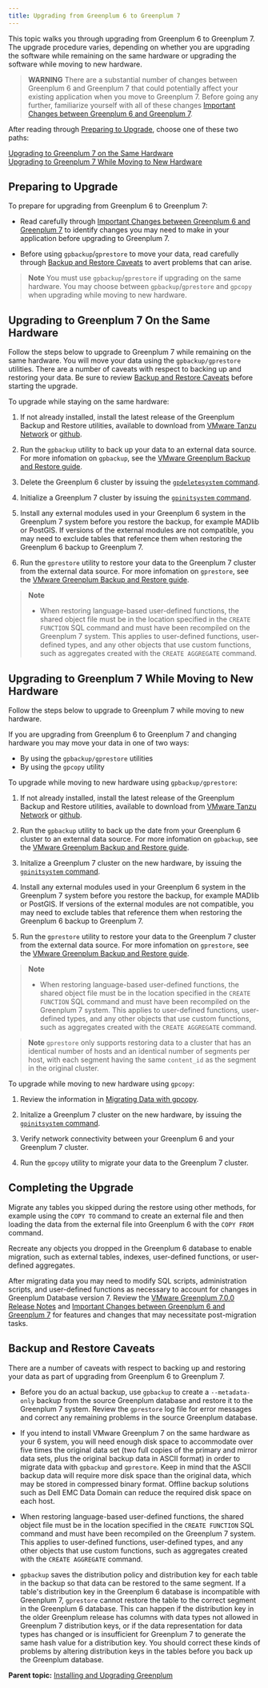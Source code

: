 ```yaml
---
title: Upgrading from Greenplum 6 to Greenplum 7 
---
```


This topic walks you through upgrading from Greenplum 6 to Greenplum 7. The upgrade procedure varies, depending on whether you are upgrading the software while remaining on the same hardware or upgrading the software while moving to new hardware.

>**WARNING**
>There are a substantial number of changes between Greenplum 6 and Greenplum 7 that could potentially affect your existing application when you move to Greenplum 7. Before going any further, familiarize yourself with all of these changes [Important Changes between Greenplum 6 and Greenplum 7](./changes-6-7-landing-page.html).

After reading through [Preparing to Upgrade](#preparing), choose one of these two paths:

[Upgrading to Greenplum 7 on the Same Hardware](#same_hardware)<br>
[Upgrading to Greenplum 7 While Moving to New Hardware](#new_hardware)

## <a id="preparing"></a>Preparing to Upgrade

To prepare for upgrading from Greenplum 6 to Greenplum 7:

- Read carefully through [Important Changes between Greenplum 6 and Greenplum 7](./changes-6-7-landing-page.html) to identify changes you may need to make in your application before upgrading to Greenplum 7.

- Before using `gpbackup`/`gprestore` to move your data, read carefully through [Backup and Restore Caveats](#br-caveats) to avert problems that can arise.  

>**Note**
You must use `gpbackup`/`gprestore` if upgrading on the same hardware. You may choose between `gpbackup`/`gprestore` and `gpcopy` when upgrading while moving to new hardware.

## <a id="same_hardware"></a>Upgrading to Greenplum 7 On the Same Hardware

Follow the steps below to upgrade to Greenplum 7 while remaining on the same hardware. You will move your data using the `gpbackup/gprestore` utilities. There are a number of caveats with respect to backing up and restoring your data. Be sure to review [Backup and Restore Caveats](#backup-and-restore-caveats) before starting the upgrade.

To upgrade while staying on the same hardware:

1. If not already installed, install the latest release of the Greenplum Backup and Restore utilities, available to download from [VMware Tanzu Network](https://network.pivotal.io/products/greenplum-backup-restore) or [github](https://github.com/greenplum-db/gpbackup/releases).

2. Run the `gpbackup` utility to back up your data to an external data source. For more infomation on `gpbackup`, see the [VMware Greenplum Backup and Restore guide](https://docs.vmware.com/en/VMware-Greenplum-Backup-and-Restore/1.29/greenplum-backup-and-restore/backup-restore.html).

3. Delete the Greenplum 6 cluster by issuing the [`gpdeletesystem` command](../utility_guide/ref/gpdeletesystem.html).

4. Initialize a Greenplum 7 cluster by issuing the [`gpinitsystem` command](../utility_guide/ref/gpinitsystem.html).

5. Install any external modules used in your Greenplum 6 system in the Greenplum 7 system before you restore the backup, for example MADlib or PostGIS. If versions of the external modules are not compatible, you may need to exclude tables that reference them when restoring the Greenplum 6 backup to Greenplum 7.

6. Run the `gprestore` utility to restore your data to the Greenplum 7 cluster from the external data source. For more infomation on `gprestore`, see the [VMware Greenplum Backup and Restore guide](https://docs.vmware.com/en/VMware-Greenplum-Backup-and-Restore/1.29/greenplum-backup-and-restore/backup-restore.html).

>**Note**
>- When restoring language-based user-defined functions, the shared object file must be in the location specified in the `CREATE FUNCTION` SQL command and must have been recompiled on the Greenplum 7 system. This applies to user-defined functions, user-defined types, and any other objects that use custom functions, such as aggregates created with the `CREATE AGGREGATE` command.

## <a id="new_hardware"></a>Upgrading to Greenplum 7 While Moving to New Hardware

Follow the steps below to upgrade to Greenplum 7 while moving to new hardware. 

If you are upgrading from Greenplum 6 to Greenplum 7 and changing hardware you may move your data in one of two ways:

- By using the `gpbackup/gprestore` utilities
- By using the `gpcopy` utility

To upgrade while moving to new hardware using `gpbackup/gprestore`:

1. If not already installed, install the latest release of the Greenplum Backup and Restore utilities, available to download from [VMware Tanzu Network](https://network.pivotal.io/products/greenplum-backup-restore) or [github](https://github.com/greenplum-db/gpbackup/releases).

2. Run the `gpbackup` utility to back up the date from your Greenplum 6 cluster to an external data source. For more infomation on `gpbackup`, see the [VMware Greenplum Backup and Restore guide](https://docs.vmware.com/en/VMware-Greenplum-Backup-and-Restore/1.29/greenplum-backup-and-restore/backup-restore.html).

3. Initalize a Greenplum 7 cluster on the new hardware, by issuing the [`gpinitsystem` command](../utility_guide/ref/gpinitsystem.html).

4. Install any external modules used in your Greenplum 6 system in the Greenplum 7 system before you restore the backup, for example MADlib or PostGIS. If versions of the external modules are not compatible, you may need to exclude tables that reference them when restoring the Greenplum 6 backup to Greenplum 7.

5. Run the `gprestore` utility to restore your data to the Greenplum 7 cluster from the external data source. For more infomation on `gprestore`, see the [VMware Greenplum Backup and Restore guide](https://docs.vmware.com/en/VMware-Greenplum-Backup-and-Restore/1.29/greenplum-backup-and-restore/backup-restore.html).

>**Note**
>- When restoring language-based user-defined functions, the shared object file must be in the location specified in the `CREATE FUNCTION` SQL command and must have been recompiled on the Greenplum 7 system. This applies to user-defined functions, user-defined types, and any other objects that use custom functions, such as aggregates created with the `CREATE AGGREGATE` command.

>**Note** 
>`gprestore` only supports restoring data to a cluster that has an identical number of hosts and an identical number of segments per host, with each segment having the same `content_id` as the segment in the original cluster. 

To upgrade while moving to new hardware using `gpcopy`:

1. Review the information in [Migrating Data with gpcopy](https://docs.vmware.com/en/VMware-Greenplum-Data-Copy-Utility/2.6/greenplum-copy/gpcopy-migrate.html).

2. Initalize a Greenplum 7 cluster on the new hardware, by issuing the [`gpinitsystem` command](../utility_guide/ref/gpinitsystem.html).

3. Verify network connectivity between your Greenplum 6 and your Greenplum 7 cluster. 

4. Run the `gpcopy` utility to migrate your data to the Greenplum 7 cluster. 

## <a id="completing"></a>Completing the Upgrade

Migrate any tables you skipped during the restore using other methods, for example using the `COPY TO` command to create an external file and then loading the data from the external file into Greenplum 6 with the `COPY FROM` command.

Recreate any objects you dropped in the Greenplum 6 database to enable migration, such as external tables, indexes, user-defined functions, or user-defined aggregates.

After migrating data you may need to modify SQL scripts, administration scripts, and user-defined functions as necessary to account for changes in Greenplum Database version 7. Review the [VMware Greenplum 7.0.0 Release Notes](https://docs.vmware.com/en/VMware-Greenplum/7/greenplum-database/relnotes-release-notes.html#release-7.0.0) and [Important Changes between Greenplum 6 and Greenplum 7](./changes-6-7-landing-page.html) for features and changes that may necessitate post-migration tasks.

## <a id="br-caveats"></a>Backup and Restore Caveats

There are a number of caveats with respect to backing up and restoring your data as part of upgrading from Greenplum 6 to Greenplum 7.

- Before you do an actual backup, use `gpbackup` to create a `--metadata-only` backup from the source Greenplum database and restore it to the Greenplum 7 system. Review the `gprestore` log file for error messages and correct any remaining problems in the source Greenplum database.

- If you intend to install VMware Greenplum 7 on the same hardware as your 6 system, you will need enough disk space to accommodate over five times the original data set (two full copies of the primary and mirror data sets, plus the original backup data in ASCII format) in order to migrate data with `gpbackup` and `gprestore`. Keep in mind that the ASCII backup data will require more disk space than the original data, which may be stored in compressed binary format. Offline backup solutions such as Dell EMC Data Domain can reduce the required disk space on each host.

- When restoring language-based user-defined functions, the shared object file must be in the location specified in the `CREATE FUNCTION` SQL command and must have been recompiled on the Greenplum 7 system. This applies to user-defined functions, user-defined types, and any other objects that use custom functions, such as aggregates created with the `CREATE AGGREGATE` command.

- `gpbackup` saves the distribution policy and distribution key for each table in the backup so that data can be restored to the same segment. If a table's distribution key in the Greenplum 6 database is incompatible with Greenplum 7, `gprestore` cannot restore the table to the correct segment in the Greenplum 6 database. This can happen if the distribution key in the older Greenplum release has columns with data types not allowed in Greenplum 7 distribution keys, or if the data representation for data types has changed or is insufficient for Greenplum 7 to generate the same hash value for a distribution key. You should correct these kinds of problems by altering distribution keys in the tables before you back up the Greenplum database.







**Parent topic:** [Installing and Upgrading Greenplum](install_guide.html)